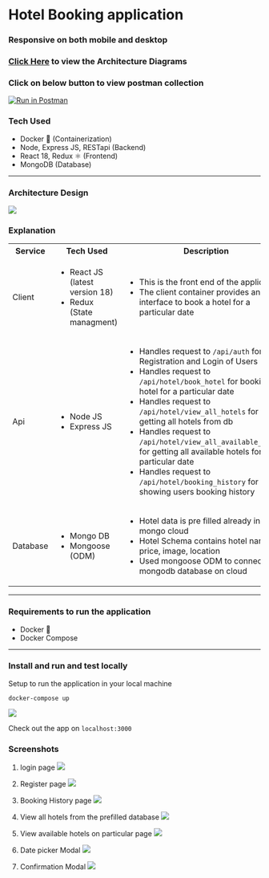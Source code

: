 # Hotel Booking application

### Responsive on both mobile and desktop

### [Click Here](https://miro.com/app/board/uXjVO3392R8=/?share_link_id=775498590617) to view the Architecture Diagrams

### Click on below button to view postman collection

[![Run in Postman](https://run.pstmn.io/button.svg)](https://app.getpostman.com/run-collection/14039115-eac187ed-8cc1-42b4-be56-c9686f847075?action=collection%2Ffork&collection-url=entityId%3D14039115-eac187ed-8cc1-42b4-be56-c9686f847075%26entityType%3Dcollection%26workspaceId%3D2728564a-1f94-4887-a838-082acda9f6b0)

### Tech Used

- Docker 🐳 (Containerization)
- Node, Express JS, RESTapi (Backend)
- React 18, Redux ⚛ (Frontend)
- MongoDB (Database)

---

### Architecture Design

<img src="screenshots/hotel_booking.jpg" />

### Explanation

<table>
    <tbody>
    <tr>
      <th>Service</th>
      <th>Tech Used</th>
      <th>Description</th>
    </tr>
    <tr>
      <td>Client</td>
      <td>
        <ul>
          <li>React JS (latest version 18)</li>
          <li>Redux (State managment)</li>
        </ul>
      </td>
      <td>
        <ul>
          <li>This is the front end of the application</li>
          <li>The client container provides an interface to book a hotel for a particular date</li>
        </ul>
      </td>
    </tr>
    <tr>
      <td>Api</td>
      <td>
        <ul>
          <li>Node JS</li>
          <li>Express JS</li>
        </ul>
      </td>
      <td>
        <ul>
          <li>Handles request to <code>/api/auth</code> for Registration and Login of Users</li>
          <li>Handles request to <code>/api/hotel/book_hotel</code> for booking the hotel for a particular date</li>
          <li>Handles request to <code>/api/hotel/view_all_hotels</code> for getting all hotels from db</li>
         <li>Handles request to <code>/api/hotel/view_all_available_hotels</code> for getting all available hotels for given particular date</li>
          <li>Handles request to <code>/api/hotel/booking_history</code> for showing users booking history</li>
        </ul>
      </td>
    </tr>
    <tr>
      <td>Database</td>
      <td>
        <ul>
          <li>Mongo DB</li>
          <li>Mongoose (ODM)</li>
        </ul>
      </td>
      <td>
        <ul>
          <li>Hotel data is pre filled already in mongo cloud</li>
          <li>Hotel Schema contains hotel name, price, image, location</li>
          <li>Used mongoose ODM to connect mongodb database on cloud</li>
        </ul>
      </td>
    </tr>
  </tbody>
</table>

---

### Requirements to run the application

- Docker 🐳
- Docker Compose

---

### Install and run and test locally

Setup to run the application in your local machine

```
docker-compose up
```

<img src="screenshots/development.png">

Check out the app on `localhost:3000`

### Screenshots

1. login page
   <img src="screenshots/login.png">

2. Register page
   <img src="screenshots/register.png">

3. Booking History page
   <img src="screenshots/booking_history.png">

4. View all hotels from the prefilled database
   <img src="screenshots/all_hotels.png">

5. View available hotels on particular page
   <img src="screenshots/available_hotels.png">

6. Date picker Modal
   <img src="screenshots/date_picker.png">

7. Confirmation Modal
   <img src="screenshots/confirmation_modal.png">
